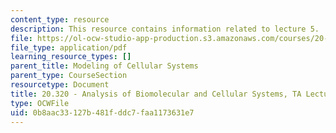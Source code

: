 ```yaml
---
content_type: resource
description: This resource contains information related to lecture 5.
file: https://ol-ocw-studio-app-production.s3.amazonaws.com/courses/20-320-analysis-of-biomolecular-and-cellular-systems-fall-2012/0b8aac33127b481fddc7faa1173631e7_MIT20_320F12_Lecture5.pdf
file_type: application/pdf
learning_resource_types: []
parent_title: Modeling of Cellular Systems
parent_type: CourseSection
resourcetype: Document
title: 20.320 - Analysis of Biomolecular and Cellular Systems, TA Lecture Note 5
type: OCWFile
uid: 0b8aac33-127b-481f-ddc7-faa1173631e7
---
```

